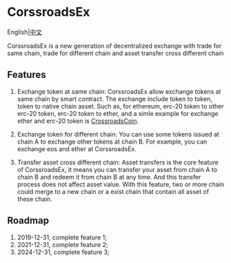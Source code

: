 # CorssroadsEx

English|[中文](README_CN.md)

CorssroadsEx is a new generation of decentralized exchange with trade for same chain, trade for different chain and asset transfer cross different chain

## Features
 1. Exchange token at same chain:
    CorssroadsEx allow exchange tokens at same chain by smart contract. The exchange include token to token, token to native chain asset. Such as, for ethereum, erc-20 token to other erc-20 token, erc-20 token to ether, and a simle example for exchange ether and erc-20 token is [CrossroadsCoin](https://github.com/etherCrossroads/CrossroadsCoin).
 
 2. Exchange token for different chain:
    You can use some tokens issued at chain A to exchange other tokens at chain B. For example, you can exchange eos and ether at CorssroadsEx.
    
 3. Transfer asset cross different chain:
    Asset transfers is the core feature of CorssroadsEx, it means you can transfer your asset from chain A to chain B and redeem it from chain B at any time. And this transfer process does not affect asset value. With this feature, two or more chain could merge to a new chain or a exist chain that contain all asset of these chain.
    
## Roadmap
 1. 2019-12-31, complete feature 1;
 2. 2021-12-31, complete feature 2;
 3. 2024-12-31, complete feature 3;
